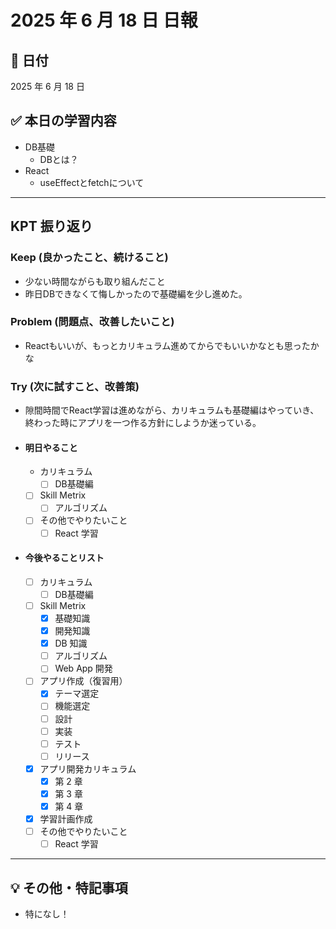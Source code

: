 # 2025 年 6 月 18 日 日報

## 📅 日付

2025 年 6 月 18 日

## ✅ 本日の学習内容

- DB基礎
  - DBとは？
- React
  - useEffectとfetchについて

---

## KPT 振り返り

### Keep (良かったこと、続けること)

- 少ない時間ながらも取り組んだこと
- 昨日DBできなくて悔しかったので基礎編を少し進めた。

### Problem (問題点、改善したいこと)

- Reactもいいが、もっとカリキュラム進めてからでもいいかなとも思ったかな

### Try (次に試すこと、改善策)

- 隙間時間でReact学習は進めながら、カリキュラムも基礎編はやっていき、終わった時にアプリを一つ作る方針にしようか迷っている。

- #### 明日やること
  - カリキュラム
    - [ ] DB基礎編
  - [ ] Skill Metrix
    - [ ] アルゴリズム
  - [ ] その他でやりたいこと
    - [ ] React 学習
- #### 今後やることリスト
  - [ ] カリキュラム
    - [ ] DB基礎編
  - [ ] Skill Metrix
    - [x] 基礎知識
    - [x] 開発知識
    - [x] DB 知識
    - [ ] アルゴリズム
    - [ ] Web App 開発
  - [ ] アプリ作成（復習用）
    - [x] テーマ選定
    - [ ] 機能選定
    - [ ] 設計
    - [ ] 実装
    - [ ] テスト
    - [ ] リリース
  - [x] アプリ開発カリキュラム
    - [x] 第 2 章
    - [x] 第 3 章
    - [x] 第 4 章
  - [x] 学習計画作成
  - [ ] その他でやりたいこと
    - [ ] React 学習

---

## 💡 その他・特記事項

- 特になし！
